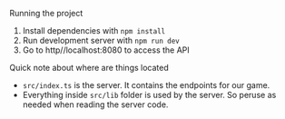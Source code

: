 Running the project

1. Install dependencies with `npm install`
2. Run development server with `npm run dev`
3. Go to http//localhost:8080 to access the API

Quick note about where are things located

- `src/index.ts` is the server. It contains the endpoints for our game.
- Everything inside `src/lib` folder is used by the server. So peruse as needed when reading the server code.
